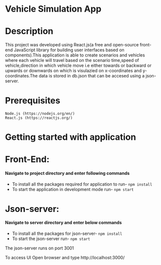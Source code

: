 # Vehicle Simulation App

# Description
This project was developed using React.js(a free and open-source front-end JavaScript library for building user interfaces based on components).This application is able to create scenarios and vehicles where each vehicle will travel based on the scenario time,speed of vehicle,direction in which vehicle move i.e either towards or backward or upwards or downwards on which is visulazied on x-coordinates and y-coordinates.The data is stored in db.json that can be accesed using a json-server.     

# Prerequisites 
    Node.js (https://nodejs.org/en/) 
    React.js (https://reactjs.org/)

# Getting started with application


 # Front-End:
   #### Navigate to project directory and enter following commands
   - To install all the packages required for application to run-
        `npm install`
   - To start the application in development mode run-
        `npm start`
        
  
 # Json-server:
   #### Navigate to server directory and enter below commands
   - To install all the packages for json-server- 
           `npm install`
   - To start the json-server run-
            `npm start`
 
The json-server runs on port 3001

To access UI Open browser and type http://localhost:3000/
